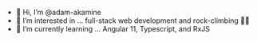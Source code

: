 - 👋 Hi, I’m @adam-akamine
- 👀 I’m interested in ... full-stack web development and rock-climbing 🧗‍♂️
- 🌱 I’m currently learning ... Angular 11, Typescript, and RxJS

<!---
adam-akamine/adam-akamine is a ✨ special ✨ repository because its `README.md` (this file) appears on your GitHub profile.
You can click the Preview link to take a look at your changes.
--->
